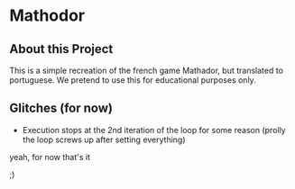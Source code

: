 # Mathodor
## About this Project
This is a simple recreation of the french game Mathador, but translated to portuguese. We pretend to use this for educational purposes only.

## Glitches (for now)
 - Execution stops at the 2nd iteration of the loop for some reason (prolly the loop screws up after setting everything)

yeah, for now that's it

;)
